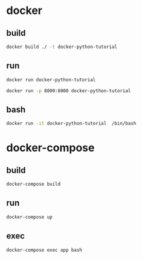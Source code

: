 # docker

## build

```bash
docker build ./ -t docker-python-tutorial
```

## run

```bash
docker run docker-python-tutorial 

docker run -p 8000:8000 docker-python-tutorial
```

## bash

```bash
docker run -it docker-python-tutorial  /bin/bash
```

# docker-compose

## build

```bash
docker-compose build
```

## run

```bash
docker-compose up
```

## exec

```bash
docker-compose exec app bash
```
